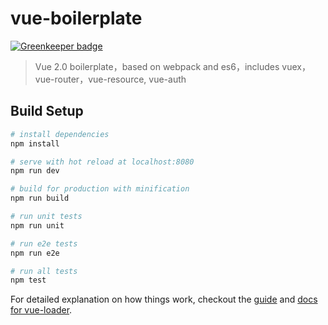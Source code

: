 # vue-boilerplate

[![Greenkeeper badge](https://badges.greenkeeper.io/zanjs/vue2-boilerplate.svg)](https://greenkeeper.io/)

> Vue 2.0 boilerplate，based on webpack and es6，includes vuex，vue-router，vue-resource, vue-auth

## Build Setup

``` bash
# install dependencies
npm install

# serve with hot reload at localhost:8080
npm run dev

# build for production with minification
npm run build

# run unit tests
npm run unit

# run e2e tests
npm run e2e

# run all tests
npm test
```

For detailed explanation on how things work, checkout the [guide](http://vuejs-templates.github.io/webpack/) and [docs for vue-loader](http://vuejs.github.io/vue-loader).
